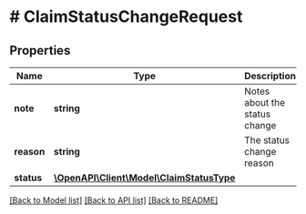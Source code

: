 # # ClaimStatusChangeRequest

## Properties

Name | Type | Description | Notes
------------ | ------------- | ------------- | -------------
**note** | **string** | Notes about the status change | [optional]
**reason** | **string** | The status change reason | [optional]
**status** | [**\OpenAPI\Client\Model\ClaimStatusType**](ClaimStatusType.md) |  |

[[Back to Model list]](../../README.md#models) [[Back to API list]](../../README.md#endpoints) [[Back to README]](../../README.md)
